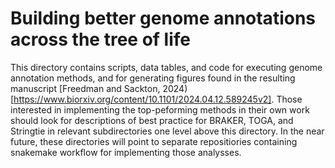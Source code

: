 # Building better genome annotations across the tree of life
This directory contains scripts, data tables, and code for executing genome annotation methods, and for generating figures found in the resulting manuscript [Freedman and Sackton, 2024)[https://www.biorxiv.org/content/10.1101/2024.04.12.589245v2]. Those interested in implementing the top-peforming methods in their own work should look for descriptions of best practice for BRAKER, TOGA, and Stringtie in relevant subdirectories one level above this directory. In the near future, these directories will point to separate repositiories containing snakemake workflow for implementing those analysses.
